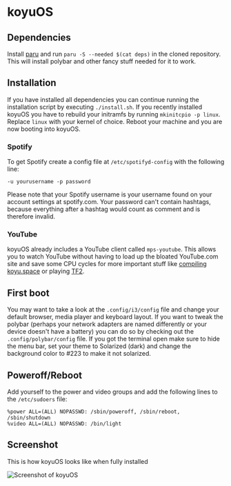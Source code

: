 # koyuOS

## Dependencies

Install [paru](https://aur.archlinux.org/packages/paru) and run `paru -S --needed $(cat deps)` in the cloned repository. This will install polybar and other fancy stuff needed for it to work.

## Installation

If you have installed all dependencies you can continue running the installation script by executing `./install.sh`. If you recently installed koyuOS you have to rebuild your initramfs by running `mkinitcpio -p linux`. Replace `linux` with your kernel of choice. Reboot your machine and you are now booting into koyuOS.

### Spotify

To get Spotify create a config file at `/etc/spotifyd-config` with the following line:

`-u yourusername -p password`

Please note that your Spotify username is your username found on your account settings at spotify.com. Your password can't contain hashtags, because everything after a hashtag would count as comment and is therefore invalid.

### YouTube

koyuOS already includes a YouTube client called `mps-youtube`. This allows you to watch YouTube without having to load up the bloated YouTube.com site and save some CPU cycles for more important stuff like [compiling koyu.space](https://docs.joinmastodon.org/dev/setup/) or playing [TF2](https://store.steampowered.com/app/440/Team_Fortress_2/).

## First boot

You may want to take a look at the `.config/i3/config` file and change your default browser, media player and keyboard layout. If you want to tweak the polybar (perhaps your network adapters are named differently or your device doesn't have a battery) you can do so by checking out the `.config/polybar/config` file. If you got the terminal open make sure to hide the menu bar, set your theme to Solarized (dark) and change the background color to #223 to make it not solarized.

## Poweroff/Reboot

Add yourself to the power and video groups and add the following lines to the `/etc/sudoers` file:

```
%power ALL=(ALL) NOPASSWD: /sbin/poweroff, /sbin/reboot, /sbin/shutdown
%video ALL=(ALL) NOPASSWD: /bin/light
```

## Screenshot

This is how koyuOS looks like when fully installed

![Screenshot of koyuOS](https://i.imgur.com/Ie1PFWv.jpg)